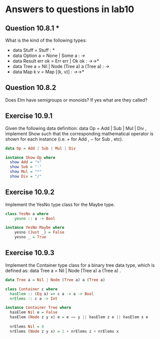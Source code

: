 # Answers to questions in lab10 

## Question 10.8.1 *
What is the kind of the following types:
* data Stuff = Stuff : *
* data Option a = None | Some a : *->*
* data Result err ok = Err err | Ok ok : *->*->*
* data Tree a = Nil | Node (Tree a) a (Tree a) : *->*
* data Map k v = Map [(k, v)] : *->*->*

## Question 10.8.2
Does Elm have semigroups or monoids? If yes what are they called?

## Exercise 10.9.1
Given the following data definition: data Op = Add | Sub | Mul | Div , implement Show
such that the corresponding mathematical operator is shown for each instance (i.e. + for
Add , − for Sub , etc).

```haskell
data Op = Add | Sub | Mul | Div

instance Show Op where
  show Add = "+"
  show Sub = "-"
  show Mul = "*"
  show Div = "/"
```

## Exercise 10.9.2
Implement the YesNo type class for the Maybe type.

```haskell
class YesNo a where
    yesno :: a -> Bool

instance YesNo Maybe where
    yesno (Just _) = False
    yesno _ = True
```

## Exercise 10.9.3 
Implement the Container type class for a binary tree data type, which is defined as:
data Tree a = Nil | Node (Tree a) a (Tree a) .

```haskell
data Tree a = Nil | Node (Tree a) a (Tree a)

class Container c where
  hasElem :: (Eq a) => c a -> a -> Bool
  nrElems :: c a -> Int

instance Container Tree where
  hasElem Nil e = False
  hasElem (Node z y x) e = e == y || hasElem z e || hasElem x e
  
  nrElems Nil = 0
  nrElems (Node z y x) = 1 + nrElems z + nrElems x
```